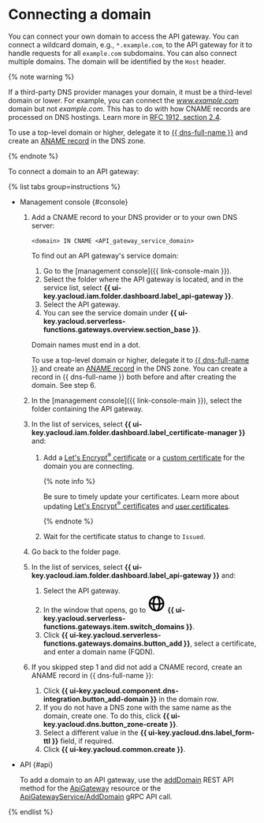 # Connecting a domain

You can connect your own domain to access the API gateway. You can connect a wildcard domain, e.g., `*.example.com`, to the API gateway for it to handle requests for all `example.com` subdomains. You can also connect multiple domains. The domain will be identified by the `Host` header.

{% note warning %}

If a third-party DNS provider manages your domain, it must be a third-level domain or lower. For example, you can connect the _www.example.com_ domain but not _example.com_. This has to do with how CNAME records are processed on DNS hostings. Learn more in [RFC 1912, section 2.4](https://www.ietf.org/rfc/rfc1912.txt).

To use a top-level domain or higher, delegate it to [{{ dns-full-name }}](../../dns/) and create an [ANAME record](../../dns/concepts/resource-record.md#aname) in the DNS zone.

{% endnote %}

To connect a domain to an API gateway:

{% list tabs group=instructions %}

- Management console {#console}

   1. Add a CNAME record to your DNS provider or to your own DNS server:

      ```
      <domain> IN CNAME <API_gateway_service_domain>
      ```

      To find out an API gateway's service domain:

      1. Go to the [management console]({{ link-console-main }}).
      1. Select the folder where the API gateway is located, and in the service list, select **{{ ui-key.yacloud.iam.folder.dashboard.label_api-gateway }}**.
      1. Select the API gateway.
      1. You can see the service domain under **{{ ui-key.yacloud.serverless-functions.gateways.overview.section_base }}**.

      Domain names must end in a dot.

      To use a top-level domain or higher, delegate it to [{{ dns-full-name }}](../../dns/) and create an [ANAME record](../../dns/operations/resource-record-create.md) in the DNS zone. You can create a record in {{ dns-full-name }} both before and after creating the domain. See step 6.

   1. In the [management console]({{ link-console-main }}), select the folder containing the API gateway.

   1. In the list of services, select **{{ ui-key.yacloud.iam.folder.dashboard.label_certificate-manager }}** and:

      1. Add a [Let's Encrypt<sup>®</sup> certificate](../../certificate-manager/operations/managed/cert-create.md) or a [custom certificate](../../certificate-manager/operations/import/cert-create.md) for the domain you are connecting.

         {% note info %}

         Be sure to timely update your certificates. Learn more about updating [Let's Encrypt<sup>®</sup> certificates](../../certificate-manager/operations/managed/cert-update.md) and [user certificates](../../certificate-manager/operations/import/cert-update.md).

         {% endnote %}

      1. Wait for the certificate status to change to `Issued`.

   1. Go back to the folder page.

   1. In the list of services, select **{{ ui-key.yacloud.iam.folder.dashboard.label_api-gateway }}** and:

      1. Select the API gateway.
      1. In the window that opens, go to ![image](../../_assets/api-gateway/domain-icon.svg) **{{ ui-key.yacloud.serverless-functions.gateways.item.switch_domains }}**.
      1. Click **{{ ui-key.yacloud.serverless-functions.gateways.domains.button_add }}**, select a certificate, and enter a domain name (FQDN).

   1. If you skipped step 1 and did not add a CNAME record, create an ANAME record in {{ dns-full-name }}:

      1. Click **{{ ui-key.yacloud.component.dns-integration.button_add-domain }}** in the domain row.
      1. If you do not have a DNS zone with the same name as the domain, create one. To do this, click **{{ ui-key.yacloud.dns.button_zone-create }}**.
      1. Select a different value in the **{{ ui-key.yacloud.dns.label_form-ttl }}** field, if required.
      1. Click **{{ ui-key.yacloud.common.create }}**.

- API {#api}

   To add a domain to an API gateway, use the [addDomain](../apigateway/api-ref/ApiGateway/addDomain.md) REST API method for the [ApiGateway](../apigateway/api-ref/ApiGateway/index.md) resource or the [ApiGatewayService/AddDomain](../apigateway/api-ref/grpc/apigateway_service.md#AddDomain) gRPC API call.

{% endlist %}
